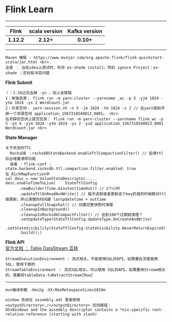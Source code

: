 # Flink Learn
---
|   Flink                 | scala version      |Kafka version   |
|:------------------:|:------------------:|:------------------:|
| **1.12.2**    | **2.12+**             | **0.10+**             |
---
```
Maven 模板 : https://www.mvnjar.com/org.apache.flink/flink-quickstart-scala/jar.html <br>
注意 ： 当在idea上调试时，先将 es-shade install。然后 ignore Project：es-shade ；否则有冲突问题
```
**Flink Submit**
```
！：1.10之后去掉 -yn ，加上会报错
1：单独资源： flink run -m yarn-cluster --yarnname _wc -p 5 -yjm 1024 -ytm 1024 -ys 2 WordCount.jar
2：共享空间： yarn-session.sh -n 5 -jm 1024 -tm 1024 -s 2 // 在yarn提前开辟一个资源空间 application_1567318548013_0001。 <br>
在开辟的空间上提交任务： flink run -m yarn-cluster --yarnname flink_wc -p 5 -yn 4 -yjm 1024 -ytm 1024 -ys 2 -yid application_1567318548013_0001 WordCount.jar <br>
```
**State Manager**
```
关于状态的TTL
  RocksDB ：rocksDBStateBackend.enableTtlCompactionFilter() // 启用ttl后台增量清除功能
  或者 ：flink-conf :  state.backend.rocksdb.ttl.compaction.filter.enabled: true
在 RichMapFunction中
val desc = new ValueStateDescriptor.....
desc.enableTimeToLive(    StateTtlConfig
      .newBuilder(Time.minutes(timeOut)) // 2个小时
      .updateTtlOnReadAndWrite() // 每次读取或者更新这个key的值的时候都对ttl做更新，所以清理的时间是 lastpdatetime + outtime
      .cleanupFullSnapshot() // 创建完整快照时清理
      .cleanupInBackground()
      .cleanupInRocksdbCompactFilter() // 达到100个过期就清理？
      .setUpdateType(StateTtlConfig.UpdateType.OnCreateAndWrite)
      .setStateVisibility(StateTtlConfig.StateVisibility.NeverReturnExpired)
      .build();)
```
**Flink API** <br>
[官方文档 ： Table DataStream 互转](https://ci.apache.org/projects/flink/flink-docs-stable/dev/table/common.html#convert-a-datastream-or-dataset-into-a-table)
```
StreamExecutionEnvironment : 流式相关。不能使用SQL的API。如果要在流里面用SQL，使用下面的
StreamTableEnvironment ： 流式SQL相关。可以使用 SQL的API。如果要用Stream相关的，需要将tableData.toRetractStream[Row]
```
---
```
mvn编译参数 -Xmx2g -XX:MaxMetaspaceSize=1024m

window 系统在 assembly.xml 里面使用 <outputDirectory>./</outputDirectory> 否则报错：
OS=Windows and the assembly descriptor contains a *nix-specific root-relative-reference (starting with slash)

```